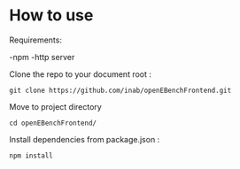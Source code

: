 # How to use

Requirements:

-npm
-http server

Clone the repo to your document root :
```
git clone https://github.com/inab/openEBenchFrontend.git
```
Move to project directory
```
cd openEBenchFrontend/
```

Install dependencies from package.json :
```
npm install
```
